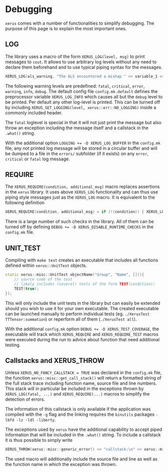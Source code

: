 # Debugging

`xerus` comes with a number of functionalities to simplify debugging. The purpose of this page is to explain the most important ones.

## LOG

The library uses a macro of the form `XERUS_LOG(level, msg)` to print messages to `cout`. It allows to use arbitrary log levels without any need to declare them beforehand
and to use typical piping syntax for the messages.
~~~.cpp
XERUS_LOG(als_warning, "The ALS encountered a mishap " << variable_1 << " <= " << variable_2);
~~~
The following warning levels are predefined: `fatal`, `critical`, `error`, `warning`, `info`, `debug`. The default config file `config.mk.default` defines the preprocessor
variable `XERUS_LOG_INFO` which causes all but the `debug` level to be printed. Per default any other log-level is printed. This can be turned off by including 
`XERUS_SET_LOGGING(level, xerus::err::NO_LOGGING)` inside a commonly included header.

The `fatal` loglevel is special in that it will not just print the message but also throw an exception including the message itself and a callstack in the `.what()` string.

With the additional option `LOGGING += -D XERUS_LOG_BUFFER` in the `config.mk` file, any not printed log message will be stored in a circular buffer and will be dumped to a file
in the `errors/` subfolder (if it exists) on any `error`, `critical` or `fatal` log message. 


## REQUIRE

The `XERUS_REQUIRE(condition, additional_msg)` macro replaces assertions in the `xerus` library. It uses above `XERUS_LOG` functionality and can thus use piping style messages just as the `XERUS_LOG`
macro. It is equivalent to the following definition
~~~.cpp
XERUS_REQUIRE(condition, additional_msg) = if (!(condition)) { XERUS_LOG(fatal, additional_msg); }
~~~
There is a large number of such checks in the library. All of them can be turned off by defining `DEBUG += -D XERUS_DISABLE_RUNTIME_CHECKS` in the `config.mk` file.


## UNIT_TEST

Compiling with `make test` creates an executable that includes all functions defined within `xerus::UnitTest` objects.
~~~.cpp
static xerus::misc::UnitTest objectName("Group", "Name", [](){
    // source code of the test
    // likely includes (several) tests of the form TEST(condition);
    TEST(true);
});
~~~
This will only include the 
unit tests in the library but can easily be extended should you wish to use it for your own executable. The created executable can be launched manually to perform individual
tests (eg. `./XerusTest TTTensor:summation`) or reperform all of them (`./XerusTest all`).

With the additional `config.mk` option `DEBUG += -D XERUS_TEST_COVERAGE`, the executable will track which `XERUS_REQUIRE` and `XERUS_REQUIRE_TEST` macros were executed during the run to advice 
about function that need additional testing.


## Callstacks and XERUS_THROW

Unless `XERUS_NO_FANCY_CALLSTACK = TRUE` was declared in the `config.mk` file, the function `xerus::misc::get_call_stack()` will return a formatted string of the full stack trace including function name,
source file and line numbers. This stack will in particular be included in the exceptions thrown by `XERUS_LOG(fatal, ...)` and `XERUS_REQUIRE(...)` macros to simplify the detection of errors.

The information of this callstack is only available if the application was compiled with the `-g` flag and the linking requires the `binutils` packages `-lbfd -lz -ldl -liberty`.

The exceptions used by `xerus` have the additional capability to accept piped information that will be included in the `.what()` string. To include a callstack it is thus possible to 
simply write
~~~.cpp
XERUS_THROW(xerus::misc::generic_error() << "callstack:\n" << xerus::misc::get_call_stack());
~~~
The used macro will additionally include the source file and line as well as the function name in which the exception was thrown.


